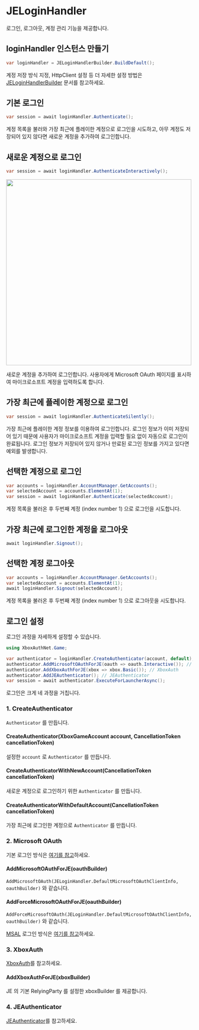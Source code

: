 # JELoginHandler

로그인, 로그아웃, 계정 관리 기능을 제공합니다.

## loginHandler 인스턴스 만들기

```csharp
var loginHandler = JELoginHandlerBuilder.BuildDefault();
```

계정 저장 방식 지정, HttpClient 설정 등 더 자세한 설정 방법은 [JELoginHandlerBuilder](./JELoginHandlerBuilder.md) 문서를 참고하세요.

## 기본 로그인

```csharp
var session = await loginHandler.Authenticate();
```

계정 목록을 불러와 가장 최근에 플레이한 계정으로 로그인을 시도하고, 아무 계정도 저장되어 있지 않다면 새로운 계정을 추가하여 로그인합니다. 

## 새로운 계정으로 로그인

```csharp
var session = await loginHandler.AuthenticateInteractively();
```

<img src="https://user-images.githubusercontent.com/17783561/154854388-38c473f1-7860-4a47-bdbe-622de37eef8b.png" width="500">

새로운 계정을 추가하여 로그인합니다. 사용자에게 Microsoft OAuth 페이지를 표시하여 마이크로소프트 계정을 입력하도록 합니다. 

## 가장 최근에 플레이한 계정으로 로그인

```csharp
var session = await loginHandler.AuthenticateSilently();
```

가장 최근에 플레이한 계정 정보를 이용하여 로그인합니다. 로그인 정보가 이미 저장되어 있기 때문에 사용자가 마이크로소프트 계정을 입력할 필요 없이 자동으로 로그인이 완료됩니다. 로그인 정보가 저장되어 있지 않거나 만료된 로그인 정보를 가지고 있다면 예외를 발생합니다. 

## 선택한 계정으로 로그인 

```csharp
var accounts = loginHandler.AccountManager.GetAccounts();
var selectedAccount = accounts.ElementAt(1);
var session = await loginHandler.Authenticate(selectedAccount);
```

계정 목록을 불러온 후 두번째 계정 (index number 1) 으로 로그인을 시도합니다. 

## 가장 최근에 로그인한 계정을 로그아웃 

```csharp
await loginHandler.Signout();
```

## 선택한 계정 로그아웃

```csharp
var accounts = loginHandler.AccountManager.GetAccounts();
var selectedAccount = accounts.ElementAt(1);
await loginHandler.Signout(selectedAccount);
```

계정 목록을 불러온 후 두번째 계정 (index number 1) 으로 로그아웃을 시도합니다. 

## 로그인 설정

로그인 과정을 자세하게 설정할 수 있습니다. 

```csharp
using XboxAuthNet.Game;

var authenticator = loginHandler.CreateAuthenticator(account, default);
authenticator.AddMicrosoftOAuthForJE(oauth => oauth.Interactive()); // Microsoft OAuth
authenticator.AddXboxAuthForJE(xbox => xbox.Basic()); // XboxAuth
authenticator.AddJEAuthenticator(); // JEAuthenticator
var session = await authenticator.ExecuteForLauncherAsync();
```

로그인은 크게 네 과정을 거칩니다. 

### 1. CreateAuthenticator

`Authenticator` 를 만듭니다.

#### CreateAuthenticator(XboxGameAccount account, CancellationToken cancellationToken)

설정한 `account` 로 `Authenticator` 를 만듭니다. 

#### CreateAuthenticatorWithNewAccount(CancellationToken cancellationToken)

새로운 계정으로 로그인하기 위한 `Authenticator` 를 만듭니다. 

#### CreateAuthenticatorWithDefaultAccount(CancellationToken cancellationToken)

가장 최근에 로그인한 계정으로 `Authenticator` 를 만듭니다. 

### 2. Microsoft OAuth

기본 로그인 방식은 [여기를 참고](../XboxAuthNet.Game/OAuth.md)하세요. 

#### AddMicrosoftOAuthForJE(oauthBuilder)

`AddMicrosoftOAuth(JELoginHandler.DefaultMicrosoftOAuthClientInfo, oauthBuilder)` 와 같습니다. 

#### AddForceMicrosoftOAuthForJE(oauthBuilder)

`AddForceMicrosoftOAuth(JELoginHandler.DefaultMicrosoftOAuthClientInfo, oauthBuilder)` 와 같습니다. 

[MSAL](../XboxAuthNet.Game.Msal/Home.md) 로그인 방식은 [여기를 참고](../XboxAuthNet.Game.Msal/OAuth.md)하세요.

### 3. XboxAuth

[XboxAuth](../XboxAuthNet.Game/XboxAuth.md)를 참고하세요. 

#### AddXboxAuthForJE(xboxBuilder) 

JE 의 기본 RelyingParty 를 설정한 xboxBuilder 를 제공합니다. 

### 4. JEAuthenticator 

[JEAuthenticator](./JEAuthenticator.md)를 참고하세요. 
